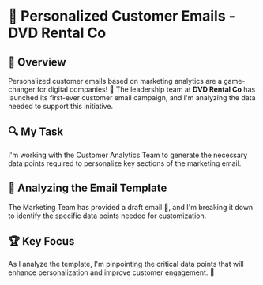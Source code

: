 # 📧 Personalized Customer Emails - DVD Rental Co


## 🚀 Overview
Personalized customer emails based on marketing analytics are a game-changer for digital companies! 🎯 The leadership team at **DVD Rental Co** has launched its first-ever customer email campaign, and I'm analyzing the data needed to support this initiative.

## 🔍 My Task
I'm working with the Customer Analytics Team to generate the necessary data points required to personalize key sections of the marketing email.

## 📩 Analyzing the Email Template
The Marketing Team has provided a draft email 📜, and I'm breaking it down to identify the specific data points needed for customization.

## 🏆 Key Focus
As I analyze the template, I'm pinpointing the critical data points that will enhance personalization and improve customer engagement. 🔎
